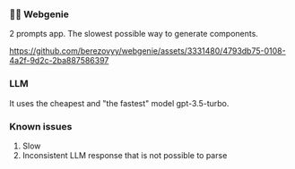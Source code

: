 ### 🧞‍♂️ Webgenie

2 prompts app. The slowest possible way to generate components.

https://github.com/berezovyy/webgenie/assets/3331480/4793db75-0108-4a2f-9d2c-2ba887586397

### LLM

It uses the cheapest and "the fastest" model gpt-3.5-turbo.

### Known issues

1. Slow
2. Inconsistent LLM response that is not possible to parse
